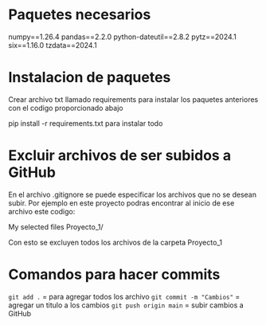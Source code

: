 # Paquetes necesarios 

numpy==1.26.4
pandas==2.2.0
python-dateutil==2.8.2
pytz==2024.1
six==1.16.0
tzdata==2024.1

# Instalacion de paquetes

Crear archivo txt llamado requirements para instalar los paquetes anteriores con el codigo proporcionado abajo

pip install -r requirements.txt para instalar todo

# Excluir archivos de ser subidos a GitHub

En el archivo .gitignore se puede especificar los archivos que no se desean subir.
Por ejemplo en este proyecto podras encontrar al inicio de ese archivo este codigo:

My selected files
Proyecto_1/

Con esto se excluyen todos los archivos de la carpeta Proyecto_1

# Comandos para hacer commits

`git add .` = para agregar todos los archivo
`git commit -m "Cambios"` = agregar un titulo a los cambios
`git push origin main` = subir cambios a GitHub

